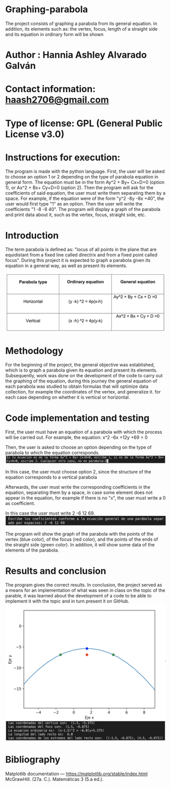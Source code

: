 # Graphing-parabola
The project consists of graphing a parabola from its general equation. In addition, its elements such as: the vertex, focus, length of a straight side and its equation in ordinary form will be shown
# Author : Hannia Ashley Alvarado Galván
# Contact information: haash2706@gmail.com
# Type of license: GPL (General Public License v3.0)
# Instructions for execution:
The program is made with the python language.
First, the user will be asked to choose an option 1 or 2 depending on the type of parabola equation in general form. The equation must be in the form Ay^2 + By+ Cx+D=0 (option 1), or Ax^2 + Bx+ Cy+D=0 (option 2).
Then the program will ask for the coefficients of said equation, the user must write them separating them by a space. For example, if the equation were of the form "y^2 -8y -8x +40", the user would first type "1" as an option. Then the user will write the coefficients "1 -8 -8 40".
The program will display a graph of the parabola and print data about it, such as the vertex, focus, straight side, etc.

# Introduction

The term parabola is defined as: "locus of all points in the plane that are equidistant from a fixed line called directrix and from a fixed point called focus".
During this project it is expected to graph a parabola given its equation in a general way, as well as present its elements.

![Image text](https://github.com/Hannia2706/Graphing-parabola/blob/main/figure1.png)

# Methodology

For the beginning of the project, the general objective was established, which is to graph a parabola given its equation and present its elements.
Subsequently, work was done on the development of the code to carry out the graphing of the equation, during this journey the general equation of each parabola was studied to obtain formulas that will optimize data collection, for example the coordinates of the vertex, and generalize it. for each case depending on whether it is vertical or horizontal.

# Code implementation and testing
First, the user must have an equation of a parabola with which the process will be carried out. 
For example, the equation: x^2 -6x +12y +69 = 0

Then, the user is asked to choose an option depending on the type of parabola to which the equation corresponds.
![Image text](https://github.com/Hannia2706/Graphing-parabola/blob/main/figure%202.png)

In this case, the user must choose option 2, since the structure of the equation corresponds to a vertical parabola

Afterwards, the user must write the corresponding coefficients in the equation, separating them by a space, in case some element does not appear in the equation, for example if there is no "x", the user must write a 0 as coefficient.

In this case the user must write 2 -6 12 69.
![Image text](https://github.com/Hannia2706/Graphing-parabola/blob/main/figure%203.png)

The program will show the graph of the parabola with the points of the vertex (blue color), of the focus (red color), and the points of the ends of the straight side (green color). In addition, it will show some data of the elements of the parabola.

# Results and conclusion

The program gives the correct results. In conclusion, the project served as a means for an implementation of what was seen in class on the topic of the parable, it was learned about the development of a code to be able to implement it with the topic and in turn present it on GitHub.
![Image text](https://github.com/Hannia2706/Graphing-parabola/blob/main/figure%204.png)
![Image text](https://github.com/Hannia2706/Graphing-parabola/blob/main/figure%205.png)

# Bibliography

Matplotlib documentation — https://matplotlib.org/stable/index.html
McGrawHill. (27a. C.). Matemáticas 3 (5.a ed.).
